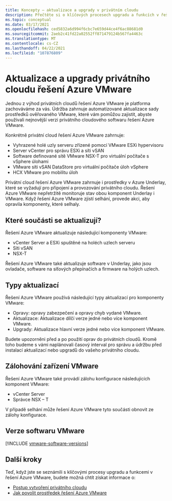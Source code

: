 ```yaml
---
title: Koncepty – aktualizace a upgrady v privátním cloudu
description: Přečtěte si o klíčových procesech upgradu a funkcích v řešení Azure VMware.
ms.topic: conceptual
ms.date: 03/17/2021
ms.openlocfilehash: ced5832a6d994f6cbc7e659d44ce4f6ac88681d0
ms.sourcegitcommit: 2aeb2c41fd22a02552ff871479124b567fa4463c
ms.translationtype: MT
ms.contentlocale: cs-CZ
ms.lasthandoff: 04/22/2021
ms.locfileid: "107876809"
---
```

# <a name="azure-vmware-solution-private-cloud-updates-and-upgrades"></a>Aktualizace a upgrady privátního cloudu řešení Azure VMware

Jednou z výhod privátních cloudů řešení Azure VMware je platforma zachováváme za vás. Údržba zahrnuje automatizované aktualizace sady prostředků ověřovaného VMware, které vám pomůžou zajistit, abyste používali nejnovější verzi privátního cloudového softwaru řešení Azure VMware.

Konkrétně privátní cloud řešení Azure VMware zahrnuje:

- Vyhrazené holé uzly serveru zřízené pomocí VMware ESXi hypervisoru 
- Server vCenter pro správu ESXi a síti vSAN 
- Software definované sítě VMware NSX-T pro virtuální počítače s vSphere úlohami  
- VMware síti vSAN DataStore pro virtuální počítače úloh vSphere  
- HCX VMware pro mobilitu úloh  

Privátní cloud řešení Azure VMware zahrnuje i prostředky v Azure Underlay, které se vyžadují pro připojení a provozování privátního cloudu. Řešení Azure VMware nepřetržitě monitoruje stav obou komponent Underlay i VMware. Když řešení Azure VMware zjistí selhání, provede akci, aby opravila komponenty, které selhaly. 

## <a name="what-components-get-updated"></a>Které součásti se aktualizují?   

Řešení Azure VMware aktualizuje následující komponenty VMware: 

- vCenter Server a ESXi spuštěné na holéch uzlech serveru 
- Síti vSAN 
- NSX-T 

Řešení Azure VMware také aktualizuje software v Underlay, jako jsou ovladače, software na síťových přepínačích a firmware na holých uzlech. 

## <a name="types-of-updates"></a>Typy aktualizací

Řešení Azure VMware používá následující typy aktualizací pro komponenty VMware:

- Opravy: opravy zabezpečení a opravy chyb vydané VMware. 
- Aktualizace: Aktualizace dílčí verze jedné nebo více komponent VMware. 
- Upgrady: Aktualizace hlavní verze jedné nebo více komponent VMware.

Budete upozorněni před a po použití oprav do privátních cloudů. Kromě toho budeme s vámi naplánovali časový interval pro správu a údržbu před instalací aktualizací nebo upgradů do vašeho privátního cloudu. 

## <a name="vmware-appliance-backup"></a>Zálohování zařízení VMware 

Řešení Azure VMware také provádí zálohu konfigurace následujících komponent VMware:

- vCenter Server 
- Správce NSX – T 

V případě selhání může řešení Azure VMware tyto součásti obnovit ze zálohy konfigurace. 

## <a name="vmware-software-versions"></a>Verze softwaru VMware
[!INCLUDE [vmware-software-versions](includes/vmware-software-versions.md)]


## <a name="next-steps"></a>Další kroky

Teď, když jste se seznámili s klíčovými procesy upgradu a funkcemi v řešení Azure VMware, budete možná chtít získat informace o:

- [Postup vytvoření privátního cloudu](tutorial-create-private-cloud.md)
- [Jak povolit prostředek řešení Azure VMware](enable-azure-vmware-solution.md)

<!-- LINKS - external -->

<!-- LINKS - internal -->
